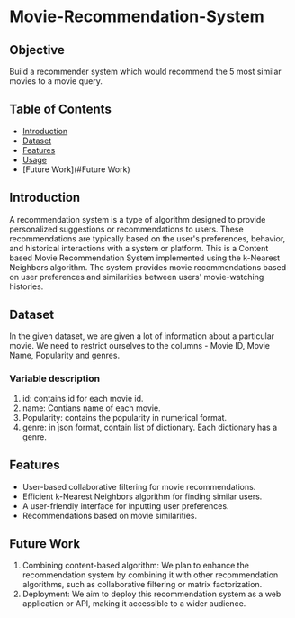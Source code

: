 # Movie-Recommendation-System

## Objective
Build a recommender system which would recommend the 5 most similar movies to a movie query.

## Table of Contents
- [Introduction](#introduction)
- [Dataset](#dataset)
- [Features](#features)
- [Usage](#usage)
- [Future Work](#Future Work)

## Introduction
A recommendation system is a type of algorithm designed to provide personalized suggestions or recommendations to users. These recommendations are typically based on the user's preferences, behavior, and historical interactions with a system or platform.
This is a Content based Movie Recommendation System implemented using the k-Nearest Neighbors algorithm. The system provides movie recommendations based on user preferences and similarities between users' movie-watching histories.

## Dataset
In the given dataset, we are given a lot of information about a particular movie. We need to restrict ourselves to the columns - Movie ID, Movie Name, Popularity and genres.
### Variable description
1. id: contains id for each movie id.
2. name: Contians name of each movie.
3. Popularity: contains the popularity in numerical format.
4. genre: in json format, contain list of dictionary. Each dictionary has a genre.

## Features

- User-based collaborative filtering for movie recommendations.
- Efficient k-Nearest Neighbors algorithm for finding similar users.
- A user-friendly interface for inputting user preferences.
- Recommendations based on  movie similarities.

## Future Work
1. Combining content-based algorithm: We plan to enhance the recommendation system by combining it with other recommendation algorithms, such as collaborative filtering or matrix factorization.
2.  Deployment: We aim to deploy this recommendation system as a web application or API, making it accessible to a wider audience.



